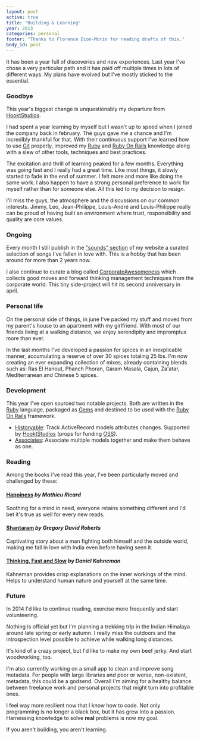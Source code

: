 ```yaml
---
layout: post
active: true
title: "Building & Learning"
year: 2013
categories: personal
footer: "Thanks to Florence Dion-Morin for reading drafts of this."
body_id: post
---
```


It has been a year full of discoveries and new experiences. Last year I've chose a very particular path and it has paid off multiple times in lots of different ways. My plans have evolved but I've mostly sticked to the essential.

### Goodbye
This year's biggest change is unquestionably my departure from [HooktStudios](http://hooktstudios.com).

I had spent a year learning by myself but I wasn't up to speed when I joined the company back in february. The guys gave me a chance and I'm incredibly thankful for that. With their continuous support I've learned how to use [Git](http://git-scm.com) properly, improved my [Ruby](https://www.ruby-lang.org) and [Ruby On Rails](http://rubyonrails.org) knowledge along with a slew of other tools, techniques and best practices.

The excitation and thrill of learning peaked for a few months. Everything was going fast and I really had a great time. Like most things, it slowly started to fade in the end of summer. I felt more and more like doing the same work. I also happen to have a strong personal preference to work for myself rather than for someone else. All this led to my decision to resign.

I'll miss the guys, the atmosphere and the discussions on our common interests. Jimmy, Leo, Jean-Philippe, Louis-André and Louis-Philippe really can be proud of having built an environment where trust, responsibility and quality are core values.

### Ongoing
Every month I still publish in the ["sounds" section](http://phildionne.com/sounds) of my website a curated selection of songs I've fallen in love with. This is a hobby that has been around for more than 2 years now.

I also continue to curate a blog called [CorporateAwesomeness](http://corporateawesomeness.com) which collects good moves and forward thinking management techniques from the corporate world. This tiny side-project will hit its second anniversary in april.

### Personal life
On the personal side of things, in june I've packed my stuff and moved from my parent's house to an apartment with my girlfriend. With most of our friends living at a walking distance, we enjoy serendipity and impromptus more than ever.

In the last months I've developed a passion for spices in an inexplicable manner, accumulating a reserve of over 30 spices totaling 25 lbs. I'm now creating an ever expanding collection of mixes, already containing blends such as: Ras El Hanout, Phanch Phoran, Garam Masala, Cajun, Za'atar, Mediterranean and Chinese 5 spices.

### Development
This year I've open sourced two notable projects. Both are written in the [Ruby](https://www.ruby-lang.org) language, packaged as [Gems](http://rubygems.org) and destined to be used with the [Ruby On Rails](http://rubyonrails.org) framework.

- [Historyable](https://github.com/hooktstudios/historyable): Track ActiveRecord models attributes changes. Supported by [HooktStudios](http://hooktstudios.com) (props for funding [OSS](http://en.wikipedia.org/wiki/Open-source_software)).
- [Associates](https://github.com/phildionne/associates): Associate multiple models together and make them behave as one.

### Reading
Among the books I've read this year, I've been particularly moved and challenged by these:

#### [Happiness](http://www.amazon.ca/dp/0316167258) *by Mathieu Ricard*
Soothing for a mind in need, everyone retains something different and I'd bet it's true as well for every new reads.

#### [Shantaram](http://www.amazon.ca/dp/8415139136) *by Gregory David Roberts*
Captivating story about a man fighting both himself and the outside world, making me fall in love with India even before having seen it.

#### [Thinking, Fast and Slow](http://www.amazon.ca/dp/0385676530) *by Daniel Kahneman*
Kahneman provides crisp explanations on the inner workings of the mind. Helps to understand human nature and yourself at the same time.

### Future
In 2014 I'd like to continue reading, exercise more frequently and start volunteering.

Nothing is official yet but I'm planning a trekking trip in the Indian Himalaya around late spring or early autumn. I really miss the outdoors and the introspection level possible to achieve while walking long distances.

It's kind of a crazy project, but I'd like to make my own beef jerky. And start woodworking, too.

I'm also currently working on a small app to clean and improve song metadata. For people with large libraries and poor or worse, non-existent, metadata, this could be a godsend. Overall I'm aiming for a healthy balance between freelance work and personal projects that might turn into profitable ones.

I feel way more resilient now that I know how to code. Not only programming is no longer a black box, but it has grew into a passion. Harnessing knowledge to solve __real__ problems is now my goal.

If you aren't building, you aren't learning.
